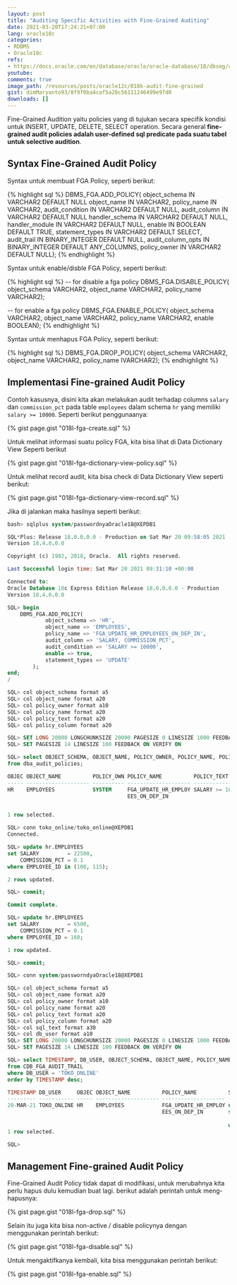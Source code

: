 ```yaml
---
layout: post
title: "Auditing Specific Activities with Fine-Grained Auditing"
date: 2021-03-20T17:24:21+07:00
lang: oracle18c
categories:
- RDBMS
- Oracle18c
refs: 
- https://docs.oracle.com/en/database/oracle/oracle-database/18/dbseg/configuring-audit-policies.html#GUID-B706FF6F-13A6-4944-AFCB-29971F5076FD
youtube: 
comments: true
image_path: /resources/posts/oracle12c/018k-audit-fine-grained
gist: dimMaryanto93/8f9f0ba4caf5a28c56111246499e97d0
downloads: []
---
```


Fine-Grained Audition yaitu policies yang di tujukan secara specifik kondisi untuk INSERT, UPDATE, DELETE, SELECT operation. Secara general **fine-grained audit policies adalah user-defined sql predicate pada suatu tabel untuk selective audition**.

## Syntax Fine-Grained Audit Policy

Syntax untuk membuat FGA Policy, seperti berikut:

{% highlight sql %}
DBMS_FGA.ADD_POLICY(
   object_schema      IN  VARCHAR2 DEFAULT NULL 
   object_name        IN  VARCHAR2,
   policy_name        IN  VARCHAR2, 
   audit_condition    IN  VARCHAR2 DEFAULT NULL, 
   audit_column       IN  VARCHAR2 DEFAULT NULL 
   handler_schema     IN  VARCHAR2 DEFAULT NULL, 
   handler_module     IN  VARCHAR2 DEFAULT NULL, 
   enable             IN  BOOLEAN DEFAULT TRUE, 
   statement_types    IN  VARCHAR2 DEFAULT SELECT,
   audit_trail        IN  BINARY_INTEGER DEFAULT NULL, 
   audit_column_opts  IN  BINARY_INTEGER DEFAULT ANY_COLUMNS, 
   policy_owner       IN  VARCHAR2 DEFAULT NULL);
{% endhighlight %}

Syntax untuk enable/disble FGA Policy, seperti berikut:

{% highlight sql %}
-- for disable a fga policy
DBMS_FGA.DISABLE_POLICY(
   object_schema  VARCHAR2, 
   object_name    VARCHAR2, 
   policy_name    VARCHAR2); 

-- for enable a fga policy
DBMS_FGA.ENABLE_POLICY(
   object_schema  VARCHAR2, 
   object_name    VARCHAR2, 
   policy_name    VARCHAR2,
   enable         BOOLEAN);
{% endhighlight %}

Syntax untuk menhapus FGA Policy, seperti berikut:

{% highlight sql %}
DBMS_FGA.DROP_POLICY(
   object_schema  VARCHAR2, 
   object_name    VARCHAR2, 
   policy_name    IVARCHAR2);
{% endhighlight %}


## Implementasi Fine-grained Audit Policy

Contoh kasusnya, disini kita akan melakukan audit terhadap columns `salary` dan `commission_pct` pada table `employees` dalam schema `hr` yang memiliki `salary >= 10000`. Seperti berikut penggunaanya:

{% gist page.gist "018l-fga-create.sql" %}

Untuk melihat informasi suatu policy FGA, kita bisa lihat di Data Dictionary View Seperti berikut

{% gist page.gist "018l-fga-dictionary-view-policy.sql" %}

Untuk melihat record audit, kita bisa check di Data Dictionary View seperti berikut:

{% gist page.gist "018l-fga-dictionary-view-record.sql" %}

Jika di jalankan maka hasilnya seperti berikut:

```sql
bash> sqlplus system/passwordnyaOracle18@XEPDB1

SQL*Plus: Release 18.0.0.0.0 - Production on Sat Mar 20 09:58:05 2021
Version 18.4.0.0.0

Copyright (c) 1982, 2018, Oracle.  All rights reserved.

Last Successful login time: Sat Mar 20 2021 09:31:10 +00:00

Connected to:
Oracle Database 18c Express Edition Release 18.0.0.0.0 - Production
Version 18.4.0.0.0

SQL> begin
    DBMS_FGA.ADD_POLICY(
            object_schema => 'HR',
            object_name => 'EMPLOYEES',
            policy_name => 'FGA_UPDATE_HR_EMPLOYEES_ON_DEP_IN',
            audit_column => 'SALARY, COMMISSION_PCT',
            audit_condition => 'SALARY >= 10000',
            enable => true,
            statement_types => 'UPDATE'
        );
end;
/

SQL> col object_schema format a5
SQL> col object_name format a20
SQL> col policy_owner format a10
SQL> col policy_name format a20
SQL> col policy_text format a20
SQL> col policy_column format a20

SQL> SET LONG 20000 LONGCHUNKSIZE 20000 PAGESIZE 0 LINESIZE 1000 FEEDBACK OFF VERIFY OFF TRIMSPOOL ON
SQL> SET PAGESIZE 14 LINESIZE 100 FEEDBACK ON VERIFY ON

SQL> select OBJECT_SCHEMA, OBJECT_NAME, POLICY_OWNER, POLICY_NAME, POLICY_TEXT, ENABLED
from dba_audit_policies;

OBJEC OBJECT_NAME          POLICY_OWN POLICY_NAME          POLICY_TEXT          ENA
----- -------------------- ---------- -------------------- -------------------- ---
HR    EMPLOYEES            SYSTEM     FGA_UPDATE_HR_EMPLOY SALARY >= 10000      YES
                                      EES_ON_DEP_IN


1 row selected.

SQL> conn toko_online/toko_online@XEPDB1
Connected.

SQL> update hr.EMPLOYEES
set SALARY         = 22500,
    COMMISSION_PCT = 0.1
where EMPLOYEE_ID in (100, 115);

2 rows updated.

SQL> commit;

Commit complete.

SQL> update hr.EMPLOYEES
set SALARY         = 6500,
    COMMISSION_PCT = 0.1
where EMPLOYEE_ID = 160;

1 row updated.

SQL> commit;

SQL> conn system/passworndyaOracle18@XEPDB1

SQL> col object_schema format a5
SQL> col object_name format a20
SQL> col policy_owner format a10
SQL> col policy_name format a20
SQL> col policy_text format a20
SQL> col policy_column format a20
SQL> col sql_text format a30
SQL> col db_user format a10
SQL> SET LONG 20000 LONGCHUNKSIZE 20000 PAGESIZE 0 LINESIZE 1000 FEEDBACK OFF VERIFY OFF TRIMSPOOL ON
SQL> SET PAGESIZE 14 LINESIZE 100 FEEDBACK ON VERIFY ON

SQL> select TIMESTAMP, DB_USER, OBJECT_SCHEMA, OBJECT_NAME, POLICY_NAME, SQL_TEXT, STATEMENT_TYPE
from CDB_FGA_AUDIT_TRAIL
where DB_USER = 'TOKO_ONLINE'
order by TIMESTAMP desc;

TIMESTAMP DB_USER     OBJEC OBJECT_NAME          POLICY_NAME          SQL_TEXT                       STATEME
--------- ----------- ----- -------------------- -------------------- ------------------------------ -------
20-MAR-21 TOKO_ONLINE HR    EMPLOYEES            FGA_UPDATE_HR_EMPLOY update hr.EMPLOYEES             UPDATE
                                                 EES_ON_DEP_IN        set SALARY         = 22500,
                                                                         COMMISSION_PCT = 0.1
                                                                      where EMPLOYEE_ID in (100, 115)
1 row selected.

SQL>
```

## Management Fine-grained Audit Policy

Fine-Grained Audit Policy tidak dapat di modifikasi, untuk merubahnya kita perlu hapus dulu kemudian buat lagi. berikut adalah perintah untuk meng-hapusnya:

{% gist page.gist "018l-fga-drop.sql" %}

Selain itu juga kita bisa non-active / disable policynya dengan menggunakan perintah berikut:

{% gist page.gist "018l-fga-disable.sql" %}

Untuk mengaktifkanya kembali, kita bisa menggunakan perintah berikut:

{% gist page.gist "018l-fga-enable.sql" %}